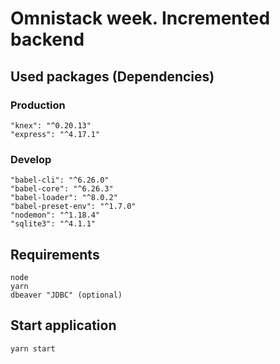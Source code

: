 # Omnistack week. Incremented backend #

## Used packages (Dependencies) ##

### Production ###
    "knex": "^0.20.13"
    "express": "^4.17.1"
### Develop ###
    "babel-cli": "^6.26.0"
    "babel-core": "^6.26.3"
    "babel-loader": "^8.0.2"
    "babel-preset-env": "^1.7.0"
    "nodemon": "^1.18.4"
    "sqlite3": "^4.1.1"

## Requirements ##
    node
    yarn
    dbeaver "JDBC" (optional)

## Start application ##
    yarn start

